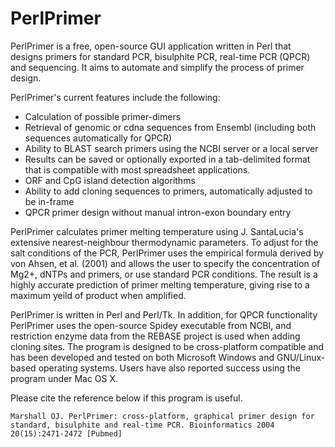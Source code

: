 # PerlPrimer

PerlPrimer is a free, open-source GUI application written in Perl that designs primers for standard PCR, bisulphite PCR, real-time PCR (QPCR) and sequencing. It aims to automate and simplify the process of primer design.

PerlPrimer's current features include the following:

* Calculation of possible primer-dimers
* Retrieval of genomic or cdna sequences from Ensembl (including both sequences automatically for QPCR)
* Ability to BLAST search primers using the NCBI server or a local server
* Results can be saved or optionally exported in a tab-delimited format that is compatible with most spreadsheet applications.
* ORF and CpG island detection algorithms
* Ability to add cloning sequences to primers, automatically adjusted to be in-frame
* QPCR primer design without manual intron-exon boundary entry 

PerlPrimer calculates primer melting temperature using J. SantaLucia's extensive nearest-neighbour thermodynamic parameters. To adjust for the salt conditions of the PCR, PerlPrimer uses the empirical formula derived by von Ahsen, et al. (2001) and allows the user to specify the concentration of Mg2+, dNTPs and primers, or use standard PCR conditions. The result is a highly accurate prediction of primer melting temperature, giving rise to a maximum yeild of product when amplified.

PerlPrimer is written in Perl and Perl/Tk. In addition, for QPCR functionality PerlPrimer uses the open-source Spidey executable from NCBI, and restriction enzyme data from the REBASE project is used when adding cloning sites. The program is designed to be cross-platform compatible and has been developed and tested on both Microsoft Windows and GNU/Linux-based operating systems. Users have also reported success using the program under Mac OS X.

Please cite the reference below if this program is useful.

    Marshall OJ. PerlPrimer: cross-platform, graphical primer design for standard, bisulphite and real-time PCR. Bioinformatics 2004 20(15):2471-2472 [Pubmed]


